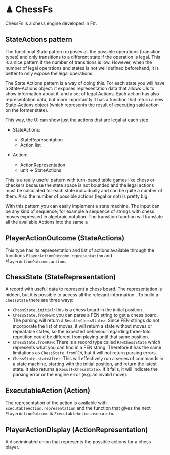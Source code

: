 ﻿# ♟ ChessFs

ChessFs is a chess engine developed in F#.

## StateActions pattern

The functional State pattern exposes all the possible operations (transition types) and only transitions to a different state if the operation is legal. This is a nice pattern if the number of transitions is low. However, when the number of legal operations and states is not well defined beforehand, it is better to only expose the legal operations.

The State Actions pattern is a way of doing this. For each state you will have a State-Actions object: it exposes representation data that allows UIs to show information about it, and a set of legal Actions. Each action has also representation data, but more importantly it has a function that return a new State-Actions object (which represents the result of executing said action on the former state).

This way, the UI can show just the actions that are legal at each step.

- StateActions:
	- StateRepresentation
	- Action list

- Action:
	- ActionRepresentation
	- unit -> StateActions

This is a really useful pattern with turn-based table games like chess or checkers because the state space is not bounded and the legal actions must be calculated for each state individually and can be quite a number of them. Also the number of possible actions (legal or not) is pretty big.

With this pattern you can easily implement a state machine. The input can be any kind of sequence; for example a sequence of strings with chess moves expressed in algebraic notation. The transition function will translate all the available Actions into the same a

## PlayerActionOutcome (StateActions)
This type has its representation and list of actions available through the functions `PlayerActionOutcome.representation` and `PlayerActionOutcome.actions`.

## ChessState (StateRepresentation)
A record with useful data to represent a chess board. The representation is hidden, but it is possible to access all the relevant information .
To build a `ChessState` there are three ways:
- `ChessState.initial`: this is a chess board in the initial position.
- `ChessState.fromFEN`: you can parse a FEN string to get a chess board. The parsing will return a `Result<ChessState>`. Since FEN strings do not incorporate the list of moves, it will return a state without moves or repeatable states, so the expected behaviour regarding three-fold repetition could be different from playing until that same position.
- `ChessState.fromRaw`: There is a record type called `RawChessState` which represents what you can find in a FEN string. Therefore it has the same limitations as `ChessState.fromFEN`, but it will not return parsing errors.
- `ChessState.stateAfter`: This will effectively run a series of commands in a state machine, starting with the initial position, and return the latest state. It also returns a `Result<ChessState>`. If it fails, it will indicate the parsing error or the engine error (e.g. an invalid move).

## ExecutableAction (Action)
The representation of the action is available with `ExecutableAction.representation` and the function that gives the next `PlayerActionOutcome` is `ExecutableAction.executefn`.

## PlayerActionDisplay (ActionRepresentation)
A discriminated union that represents the possible actions for a chess player.